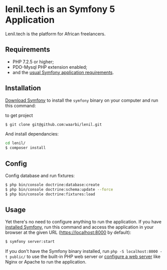 lenil.tech is an Symfony 5 Application
========================
Lenil.tech is the platform for African freelancers.

Requirements
------------

  * PHP 7.2.5 or higher;
  * PDO-Mysql PHP extension enabled;
  * and the [usual Symfony application requirements][2].

Installation
------------

[Download Symfony][4] to install the `symfony` binary on your computer and run
this command:

to get project
```bash
$ git clone git@github.com:waarbi/lenil.git
```

And install dependancies:

```bash
cd lenil/
$ composer install
```
Config
-----

Config database and run fixtures:

```bash
$ php bin/console doctrine:database:create
$ php bin/console doctrine:schema:update --force
$ php bin/console doctrine:fixtures:load
```

Usage
-----

Yet there's no need to configure anything to run the application. If you have
[installed Symfony][4], run this command and access the application in your
browser at the given URL (<https://localhost:8000> by default):

```bash
$ symfony server:start
```

If you don't have the Symfony binary installed, run `php -S localhost:8000 -t public/`
to use the built-in PHP web server or [configure a web server][3] like Nginx or
Apache to run the application.

[1]: https://symfony.com/doc/current/best_practices.html
[2]: https://symfony.com/doc/current/reference/requirements.html
[3]: https://symfony.com/doc/current/cookbook/configuration/web_server_configuration.html
[4]: https://symfony.com/download
